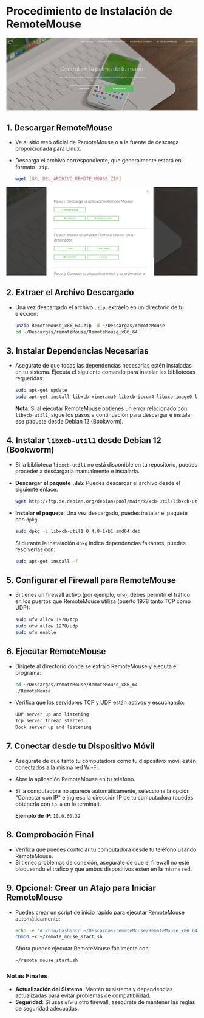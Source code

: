 # Procedimiento de Instalación de RemoteMouse

![remote mouse](./remoteMouse.png)

## 1. **Descargar RemoteMouse**

- Ve al sitio web oficial de RemoteMouse o a la fuente de descarga proporcionada para Linux.
- Descarga el archivo correspondiente, que generalmente estará en formato `.zip`.

   ```bash
   wget [URL_DEL_ARCHIVO_REMOTE_MOUSE_ZIP]
   ```

![remote mouse](./desc.png)

## 2. **Extraer el Archivo Descargado**

- Una vez descargado el archivo `.zip`, extráelo en un directorio de tu elección:

   ```bash
   unzip RemoteMouse_x86_64.zip -d ~/Descargas/remoteMouse
   cd ~/Descargas/remoteMouse/RemoteMouse_x86_64
   ```

## 3. **Instalar Dependencias Necesarias**

- Asegúrate de que todas las dependencias necesarias estén instaladas en tu sistema. Ejecuta el siguiente comando para instalar las bibliotecas requeridas:

   ```bash
   sudo apt-get update
   sudo apt-get install libxcb-xinerama0 libxcb-icccm4 libxcb-image0 libxcb-keysyms1 libxcb-render-util0 libxcb-randr0 libxcb-shm0 libxcb-sync1 libxcb-xfixes0 libxcb-xkb1 libgl1-mesa-glx libxkbcommon-x11-0 libxkbcommon0
   ```

   **Nota**: Si al ejecutar RemoteMouse obtienes un error relacionado con `libxcb-util1`, sigue los pasos a continuación para descargar e instalar ese paquete desde Debian 12 (Bookworm).

## 4. **Instalar `libxcb-util1` desde Debian 12 (Bookworm)**

- Si la biblioteca `libxcb-util1` no está disponible en tu repositorio, puedes proceder a descargarla manualmente e instalarla.

- **Descargar el paquete `.deb`**:
     Puedes descargar el archivo desde el siguiente enlace:

     ```bash
     wget http://ftp.de.debian.org/debian/pool/main/x/xcb-util/libxcb-util1_0.4.0-1+b1_amd64.deb
     ```

- **Instalar el paquete**:
     Una vez descargado, puedes instalar el paquete con `dpkg`:

     ```bash
     sudo dpkg -i libxcb-util1_0.4.0-1+b1_amd64.deb
     ```

     Si durante la instalación `dpkg` indica dependencias faltantes, puedes resolverlas con:

     ```bash
     sudo apt-get install -f
     ```

## 5. **Configurar el Firewall para RemoteMouse**

- Si tienes un firewall activo (por ejemplo, `ufw`), debes permitir el tráfico en los puertos que RemoteMouse utiliza (puerto 1978 tanto TCP como UDP):

   ```bash
   sudo ufw allow 1978/tcp
   sudo ufw allow 1978/udp
   sudo ufw enable
   ```

## 6. **Ejecutar RemoteMouse**

- Dirígete al directorio donde se extrajo RemoteMouse y ejecuta el programa:

   ```bash
   cd ~/Descargas/remoteMouse/RemoteMouse_x86_64
   ./RemoteMouse
   ```

- Verifica que los servidores TCP y UDP están activos y escuchando:

   ```bash
   UDP server up and listening
   Tcp server thread started...
   Dock server up and listening
   ```

## 7. **Conectar desde tu Dispositivo Móvil**

- Asegúrate de que tanto tu computadora como tu dispositivo móvil estén conectados a la misma red Wi-Fi.
- Abre la aplicación RemoteMouse en tu teléfono.
- Si la computadora no aparece automáticamente, selecciona la opción "Conectar con IP" e ingresa la dirección IP de tu computadora (puedes obtenerla con `ip a` en la terminal).

   **Ejemplo de IP**: `10.0.60.32`

## 8. **Comprobación Final**

- Verifica que puedes controlar tu computadora desde tu teléfono usando RemoteMouse.
- Si tienes problemas de conexión, asegúrate de que el firewall no esté bloqueando el tráfico y que ambos dispositivos estén en la misma red.

## 9. **Opcional: Crear un Atajo para Iniciar RemoteMouse**

- Puedes crear un script de inicio rápido para ejecutar RemoteMouse automáticamente:

   ```bash
   echo -e '#!/bin/bash\ncd ~/Descargas/remoteMouse/RemoteMouse_x86_64 && ./RemoteMouse &' > ~/remote_mouse_start.sh
   chmod +x ~/remote_mouse_start.sh
   ```

   Ahora puedes ejecutar RemoteMouse fácilmente con:

   ```bash
   ~/remote_mouse_start.sh
   ```

### **Notas Finales**

- **Actualización del Sistema**: Mantén tu sistema y dependencias actualizadas para evitar problemas de compatibilidad.
- **Seguridad**: Si usas `ufw` u otro firewall, asegúrate de mantener las reglas de seguridad adecuadas.
